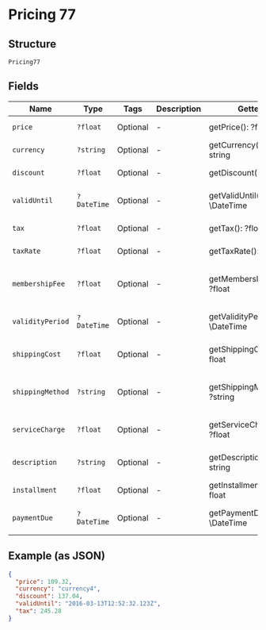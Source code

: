 
# Pricing 77

## Structure

`Pricing77`

## Fields

| Name | Type | Tags | Description | Getter | Setter |
|  --- | --- | --- | --- | --- | --- |
| `price` | `?float` | Optional | - | getPrice(): ?float | setPrice(?float price): void |
| `currency` | `?string` | Optional | - | getCurrency(): ?string | setCurrency(?string currency): void |
| `discount` | `?float` | Optional | - | getDiscount(): ?float | setDiscount(?float discount): void |
| `validUntil` | `?DateTime` | Optional | - | getValidUntil(): ?\DateTime | setValidUntil(?\DateTime validUntil): void |
| `tax` | `?float` | Optional | - | getTax(): ?float | setTax(?float tax): void |
| `taxRate` | `?float` | Optional | - | getTaxRate(): ?float | setTaxRate(?float taxRate): void |
| `membershipFee` | `?float` | Optional | - | getMembershipFee(): ?float | setMembershipFee(?float membershipFee): void |
| `validityPeriod` | `?DateTime` | Optional | - | getValidityPeriod(): ?\DateTime | setValidityPeriod(?\DateTime validityPeriod): void |
| `shippingCost` | `?float` | Optional | - | getShippingCost(): ?float | setShippingCost(?float shippingCost): void |
| `shippingMethod` | `?string` | Optional | - | getShippingMethod(): ?string | setShippingMethod(?string shippingMethod): void |
| `serviceCharge` | `?float` | Optional | - | getServiceCharge(): ?float | setServiceCharge(?float serviceCharge): void |
| `description` | `?string` | Optional | - | getDescription(): ?string | setDescription(?string description): void |
| `installment` | `?float` | Optional | - | getInstallment(): ?float | setInstallment(?float installment): void |
| `paymentDue` | `?DateTime` | Optional | - | getPaymentDue(): ?\DateTime | setPaymentDue(?\DateTime paymentDue): void |

## Example (as JSON)

```json
{
  "price": 109.32,
  "currency": "currency4",
  "discount": 137.04,
  "validUntil": "2016-03-13T12:52:32.123Z",
  "tax": 245.28
}
```

